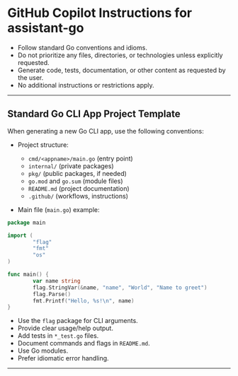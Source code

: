# GitHub Copilot Instructions for assistant-go

- Follow standard Go conventions and idioms.
- Do not prioritize any files, directories, or technologies unless explicitly requested.
- Generate code, tests, documentation, or other content as requested by the user.
- No additional instructions or restrictions apply.

---

## Standard Go CLI App Project Template

When generating a new Go CLI app, use the following conventions:

- Project structure:

  - `cmd/<appname>/main.go` (entry point)
  - `internal/` (private packages)
  - `pkg/` (public packages, if needed)
  - `go.mod` and `go.sum` (module files)
  - `README.md` (project documentation)
  - `.github/` (workflows, instructions)

- Main file (`main.go`) example:

```go
package main

import (
		"flag"
		"fmt"
		"os"
)

func main() {
		var name string
		flag.StringVar(&name, "name", "World", "Name to greet")
		flag.Parse()
		fmt.Printf("Hello, %s!\n", name)
}
```

- Use the `flag` package for CLI arguments.
- Provide clear usage/help output.
- Add tests in `*_test.go` files.
- Document commands and flags in `README.md`.
- Use Go modules.
- Prefer idiomatic error handling.

---
